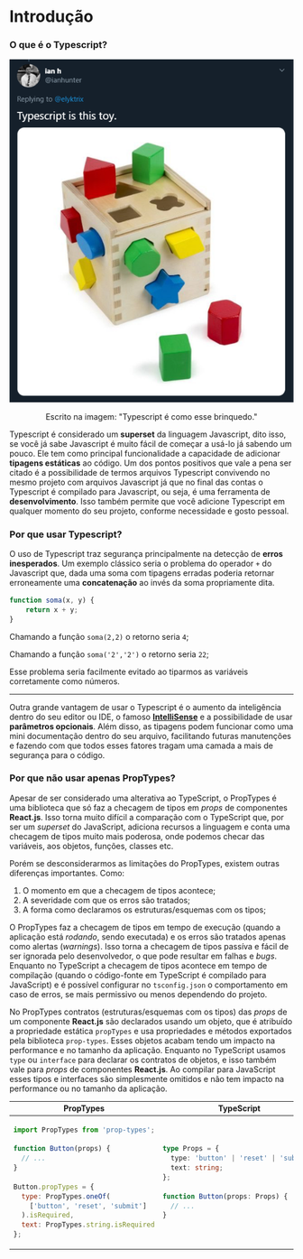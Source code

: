 # Introdução

### O que é o Typescript?

<p align="center">
  <a href="https://twitter.com/ianhunter/status/1258209274347638787" target="_blank">
    <img src="../../.github/images/Toy.png">
  </a>
</p>

<p align="center">
Escrito na imagem: "Typescript é como esse brinquedo."
</p>

Typescript é considerado um **superset** da linguagem Javascript, dito isso, se você já sabe Javascript é muito fácil de começar a usá-lo já sabendo um pouco.
Ele tem como  principal funcionalidade a capacidade de adicionar **tipagens estáticas** ao código.
Um dos pontos positivos que vale a pena ser citado é a possibilidade de termos arquivos Typescript convivendo no mesmo projeto com arquivos Javascript já que no final das contas o Typescript é compilado para Javascript, ou seja, é uma ferramenta de **desenvolvimento**. Isso também permite que você adicione Typescript em qualquer momento do seu projeto, conforme necessidade e gosto pessoal.

### Por que usar Typescript?

O uso de Typescript traz segurança principalmente na detecção de **erros inesperados**. Um exemplo clássico seria o problema do operador `+` do Javascript que, dada uma soma com tipagens erradas poderia retornar erroneamente uma **concatenação** ao invés da soma propriamente dita.

```ts
function soma(x, y) {
    return x + y;
}
```

Chamando a função `soma(2,2)` o retorno seria `4`;

Chamando a função `soma('2','2')` o retorno seria `22`;

Esse problema seria facilmente evitado ao tiparmos as variáveis corretamente como números.

---

Outra grande vantagem de usar o Typescript é o aumento da inteligência dentro do seu editor ou IDE, o famoso **[IntelliSense](https://code.visualstudio.com/docs/editor/intellisense)** e a possibilidade de usar **parâmetros opcionais**. Além disso, as tipagens podem funcionar como uma mini documentação dentro do seu arquivo, facilitando futuras manutenções e fazendo com que todos esses fatores tragam uma camada a mais de segurança para o código.

### Por que não usar apenas PropTypes?

Apesar de ser considerado uma alterativa ao TypeScript, o PropTypes é uma biblioteca que só faz a checagem de tipos em _props_ de componentes **React.js**. Isso torna muito difícil a comparação com o TypeScript que, por ser um _superset_ do JavaScript, adiciona recursos a linguagem e conta uma checagem de tipos muito mais poderosa, onde podemos checar das variáveis, aos objetos, funções, classes etc.

Porém se desconsiderarmos as limitações do PropTypes, existem outras diferenças importantes. Como:
1. O momento em que a checagem de tipos acontece;
2. A severidade com que os erros são tratados;
3. A forma como declaramos os estruturas/esquemas com os tipos;

O PropTypes faz a checagem de tipos em tempo de execução (quando a aplicação está _rodando_, sendo executada) e os erros são tratados apenas como alertas (_warnings_). Isso torna a checagem de tipos passíva e fácil de ser ignorada pelo desenvolvedor, o que pode resultar em falhas e _bugs_. Enquanto no TypeScript a checagem de tipos acontece em tempo de compilação (quando o código-fonte em TypeScript é compilado para JavaScript) e é possível configurar no `tsconfig.json` o comportamento em caso de erros, se mais permissivo ou menos dependendo do projeto.

No PropTypes contratos (estruturas/esquemas com os tipos) das _props_ de um componente **React.js** são declarados usando um objeto, que é atribuído a propriedade estática `propTypes` e usa propriedades e métodos exportados pela biblioteca `prop-types`. Esses objetos acabam tendo um impacto na performance e no tamanho da aplicação. Enquanto no TypeScript usamos `type` ou `interface` para declarar os contratos de objetos, e isso também vale para _props_ de componentes **React.js**. Ao compilar para JavaScript esses tipos e interfaces são simplesmente omitidos e não tem impacto na performance ou no tamanho da aplicação.

<table>
<thead>
<tr>
<th>
PropTypes
</th>
<th>
TypeScript
</th>
</tr>
</thead>
<tbody>
<tr>
<td>

```js
import PropTypes from 'prop-types';

function Button(props) {
  // ...
}

Button.propTypes = {
  type: PropTypes.oneOf(
    ['button', 'reset', 'submit']
  ).isRequired,
  text: PropTypes.string.isRequired
};
```

</td>
<td>

```ts
type Props = {
  type: 'button' | 'reset' | 'submit';
  text: string;
};

function Button(props: Props) {
  // ...
}
```

</td>
</tr>
</tbody>
</table>
